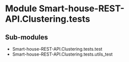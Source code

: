 Module Smart-house-REST-API.Clustering.tests
============================================

Sub-modules
-----------
* Smart-house-REST-API.Clustering.tests.test
* Smart-house-REST-API.Clustering.tests.utils_test
